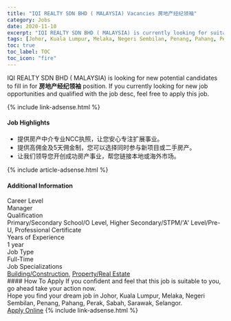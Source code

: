 ```yaml
---
title: "IQI REALTY SDN BHD ( MALAYSIA) Vacancies 房地产经纪领袖" 
category: Jobs 
date: 2020-11-10 
excerpt: "IQI REALTY SDN BHD ( MALAYSIA) is currently looking for suitable person to fill in the 房地产经纪领袖 which positioned at Johor, Kuala Lumpur, Melaka, Negeri Sembilan, Penang, Pahang, Perak, Sabah, Sarawak, Selangor" 
tags: [Johor, Kuala Lumpur, Melaka, Negeri Sembilan, Penang, Pahang, Perak, Sabah, Sarawak, Selangor] 
toc: true 
toc_label: TOC 
toc_icon: "fire" 
--- 
```


<p>IQI REALTY SDN BHD ( MALAYSIA) is looking for new potential candidates to fill in for <b>房地产经纪领袖</b> position. If you currently looking for new job opportunities and qualified with the job desc, feel free to apply this job.
</p>{% include link-adsense.html %} 
<div><div><div><h4>Job Highlights</h4></div></div><div><ul><li><div><div><div><div></div></div></div><div><span>&#25552;&#20379;&#25151;&#20135;&#20013;&#20171;&#19987;&#19994;NCC&#25191;&#29031;&#65292;&#35753;&#24744;&#23433;&#24515;&#19987;&#27880;&#25193;&#23637;&#20107;&#19994;&#12290;</span></div></div></li><li><div><div><div><div></div></div></div><div><span>&#25552;&#20379;&#39640;&#20323;&#37329;&#21450;5&#22825;&#20323;&#37329;&#21046;&#65292;&#24744;&#21487;&#20197;&#36873;&#25321;&#21516;&#26102;&#21442;&#19982;&#26032;&#39033;&#30446;&#25110;&#20108;&#25163;&#25151;&#20135;&#12290;</span></div></div></li><li><div><div><div><div></div></div></div><div><span>&#35753;&#25105;&#20204;&#39046;&#23548;&#24744;&#24320;&#21019;&#25104;&#21151;&#25151;&#20135;&#20107;&#19994;&#65292;&#24110;&#24744;&#38142;&#25509;&#26412;&#22320;&#25110;&#28023;&#22806;&#24066;&#22330;&#12290;</span></div></div></li></ul></div></div> 
{% include article-adsense.html %} 
<div><div><div><h4>Additional Information</h4></div></div><div><div><div><div><div><div><div><div><span>Career Level</span></div></div><div><span>Manager</span></div></div></div></div><div><div><div><div><div><span>Qualification</span></div></div><div><span>Primary/Secondary School/O Level, Higher Secondary/STPM/'A' Level/Pre-U, Professional Certificate</span></div></div></div></div><div><div><div><div><div><span>Years of Experience</span></div></div><div><span>1 year</span></div></div></div></div><div><div><div><div><div><span>Job Type</span></div></div><div><span>Full-Time</span></div></div></div></div><div><div><div><div><div><span>Job Specializations</span></div></div><div><span><a href="/en/job-search/building-construction-jobs/">Building/Construction</a>, <a href="/en/job-search/property-real-estate-jobs/">Property/Real Estate</a></span></div></div></div></div></div></div></div></div> 
#### How To Apply 
If you confident and feel that this job is suitable to you, go ahead take your action now. <br/> 
Hope you find your dream job in Johor, Kuala Lumpur, Melaka, Negeri Sembilan, Penang, Pahang, Perak, Sabah, Sarawak, Selangor. <br/> 
<a href="https://www.jobstreet.com.my/en/job/房地产经纪领袖-4421106?jobId=jobstreet-my-job-4421106&sectionRank=20&token=0~e1763bbb-cae1-4c9e-8bbe-3424b95a3c75&fr=SRP%20View%20In%20New%20Ta" class="btn btn--info" target="_blank" rel="nofollow noopenner">Apply Online</a> 
{% include link-adsense.html %} 